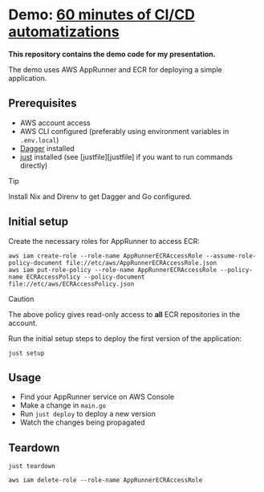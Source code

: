 # Demo: [60 minutes of CI/CD automatizations](https://devertix.com/aws-lounge-hungary-ci-cd/)

**This repository contains the demo code for my presentation.**

The demo uses AWS AppRunner and ECR for deploying a simple application.

## Prerequisites

- AWS account access
- AWS CLI configured (preferably using environment variables in `.env.local`)
- [Dagger](https://docs.dagger.io/quickstart/cli) installed
- [just](https://just.systems/man/en/packages.html) installed (see [justfile][justfile] if you want to run commands directly)

> [!TIP]
> Install Nix and Direnv to get Dagger and Go configured.

## Initial setup

Create the necessary roles for AppRunner to access ECR:

```shell
aws iam create-role --role-name AppRunnerECRAccessRole --assume-role-policy-document file://etc/aws/AppRunnerECRAccessRole.json
aws iam put-role-policy --role-name AppRunnerECRAccessRole --policy-name ECRAccessPolicy --policy-document file://etc/aws/ECRAccessPolicy.json
```

> [!CAUTION]
> The above policy gives read-only access to **all** ECR repositories in the account.

Run the initial setup steps to deploy the first version of the application:

```shell
just setup
```

## Usage

- Find your AppRunner service on AWS Console
- Make a change in `main.go`
- Run `just deploy` to deploy a new version
- Watch the changes being propagated

## Teardown

```shell
just teardown
```

```shell
aws iam delete-role --role-name AppRunnerECRAccessRole
```

